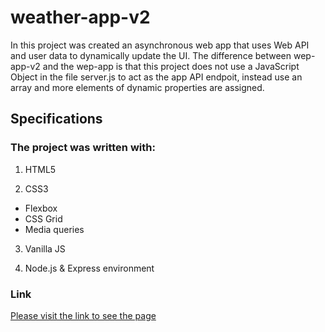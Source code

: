 # weather-app-v2

In this project was created an asynchronous web app that uses Web API and user data to dynamically update the UI. 
The difference between wep-app-v2 and the wep-app  is that this project does not use a JavaScript Object in the file server.js to act as the app API endpoit, instead use an array and more elements of dynamic properties are assigned.

## Specifications

### The project was written with:
1. HTML5 

2. CSS3
- Flexbox 
- CSS Grid
- Media queries

3. Vanilla JS

4. Node.js & Express environment


 ### Link
[Please visit the link to see the page](https://humberto1212.github.io/weather-app-v2/website/index.html)
